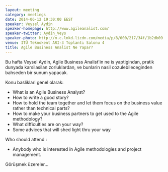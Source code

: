 ```yaml
---
layout: meeting
category: meetings
date: 2014-06-12 19:30:00 EEST
speaker: Veysel Aydin
speaker-homepage: http://www.agileanalist.com/
speaker-twitter: Aydin_Veys
speaker-photo: http://m.c.lnkd.licdn.com/media/p/8/000/217/34f/1b2db09.jpg
venue: ITÜ Teknokent ARI-3 Toplantı Salonu 4
title: Agile Business Analist Ne Yapar?
---
```


Bu hafta Veysel Aydin, Agile Business Analist'in ne is yaptigindan, pratik dunyada karsilasilan zorluklardan, ve bunlarin nasil cozulebileceginden bahseden bir sunum yapacak.


 Konu basliklari genel olarak:

- What is an Agile Business Analyst?
- How to write a good story?
- How to hold the team together and let them focus on the business value rather than technical parts?
- How to make your business partners to get used to the Agile methodology?
- What difficulties are on your way?
- Some advices that will shed light thru your way

Who should attend :

- Anybody who is interested in Agile methodologies and project management.

Görüşmek üzereler...
